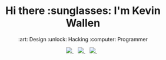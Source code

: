 <h1 align='center'>
  Hi there :sunglasses: I'm Kevin Wallen
</h1>
<p align='center'>
 :art: Design :unlock: Hacking :computer: Programmer
</p>


<p align='center'>
  <a href="https://www.linkedin.com/in/kevin-wallen-190404176/">
    <img src="https://img.shields.io/badge/linkedin-%230077B5.svg?&style=for-the-badge&logo=linkedin&logoColor=white" />
  </a>&nbsp;&nbsp;
  <a href="https://instagram.com/daisukked">
    <img src="https://img.shields.io/badge/instagram-%23E4405F.svg?&style=for-the-badge&logo=instagram&logoColor=white" />        
  </a>&nbsp;&nbsp;
  <a href="https://twitter.com/daisukke__">
    <img src="https://img.shields.io/badge/Twitter-1DA1F2?style=for-the-badge&logo=twitter&logoColor=white" />        
  </a>&nbsp;&nbsp;
</p>
